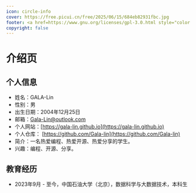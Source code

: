 ```yaml
---
icon: circle-info
cover: https://free.picui.cn/free/2025/06/15/684eb82931fbc.jpg
footer: <a href=https://www.gnu.org/licenses/gpl-3.0.html style="color:#808080"> GPL-3.0 Licensed </a> | Copyright © 2025-present <a href="https://github.com/GALA-Lin" style="color:#808080">GALA-Lin</a>
copyright: false
---
```


# 介绍页

## 个人信息

- 姓名：GALA-Lin
- 性别：男
- 出生日期：2004年12月25日
- 邮箱：<EMAIL>Gala-Lin@outlook.com</EMAIL>
- 个人网站：[https://gala-lin.github.io](https://gala-lin.github.io)
- 个人仓库： [https://github.com/Gala-lin](https://github.com/Gala-lin)
- 简介：一名热爱编程、热爱开源、热爱分享的学生。
- 兴趣：编程、开源、分享。

## 教育经历

- 2023年9月 - 至今，中国石油大学（北京），数据科学与大数据技术，本科生

